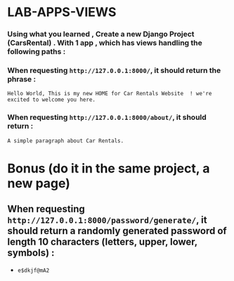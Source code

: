 # LAB-APPS-VIEWS

### Using what you learned , Create a new Django Project (CarsRental) . With 1 app , which has  views handling the following paths : 

### When requesting `http://127.0.0.1:8000/`, it should return the phrase :
`Hello World, This is my new HOME for Car Rentals Website  ! we're excited to welcome you here.`

### When requesting `http://127.0.0.1:8000/about/`, it should return  :
 `A simple paragraph about Car Rentals. `

# Bonus (do it in the same project, a new page)
## When requesting `http://127.0.0.1:8000/password/generate/`, it should return a randomly generated password of length 10 characters (letters, upper, lower, symbols)  :
- `e$dkjf@mA2`
